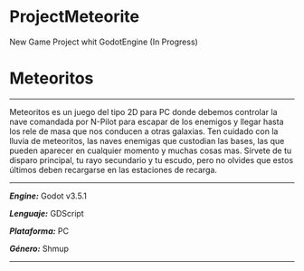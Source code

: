# ProjectMeteorite
New Game Project whit GodotEngine (In Progress)


# Meteoritos
***
Meteoritos es un juego del tipo 2D para PC donde debemos controlar
la nave comandada por N-Pilot para escapar de los enemigos y llegar 
hasta los rele de masa que nos conducen a otras galaxias. Ten cuidado
con la lluvia de meteoritos, las naves enemigas que custodian las bases,
las que pueden aparecer en cualquier momento y muchas cosas mas. Sírvete
de tu disparo principal, tu rayo secundario y tu escudo, pero no olvides
que estos últimos deben recargarse en las estaciones de recarga.
***

***Engine:*** Godot v3.5.1

***Lenguaje:*** GDScript

***Plataforma:*** PC

***Género:*** Shmup

***
